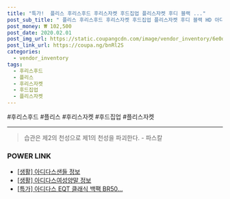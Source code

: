 ```yaml
--- 
title: "특가!  플리스 후리스후드 후리스자켓 후드집업 플리스자켓 후디 블랙 ..." 
post_sub_title: " 플리스 후리스후드 후리스자켓 후드집업 플리스자켓 후디 블랙 HD 아디다스 ZNE" 
post_money: ₩ 102,500 
post_date: 2020.02.01 
post_img_url: https://static.coupangcdn.com/image/vendor_inventory/6e0d/d48a47ff3ef675c782bf0b9c3932595575c51d0f9e0b92b161fd505cc8b4.jpg 
post_link_url: https://coupa.ng/bnRl2S 
categories: 
  - vendor_inventory 
tags: 
  - 후리스후드 
  - 플리스 
  - 후리스자켓 
  - 후드집업 
  - 플리스자켓 
--- 
```

  #후리스후드 #플리스 #후리스자켓 #후드집업 #플리스자켓 
<hr> 

> 습관은 제2의 천성으로 제1의 천성을 파괴한다. - 파스칼 


### POWER LINK

* <a href="https://blog.naver.com/fasyy4321/221762859159" target="_blank"> [생활] 아디다스샌들 정보 </a>
* <a href="https://blog.naver.com/santokki14/221765295735" target="_blank"> [생활] 아디다스여성양말 정보 </a>
* <a href="https://blog.naver.com/an0733/221792437079" target="_blank">[특가] 아디다스 EQT 클래식 백팩 BR50...</a>
